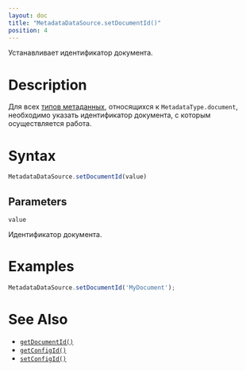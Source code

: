 ```yaml
---
layout: doc
title: "MetadataDataSource.setDocumentId()"
position: 4
---
```


Устанавливает идентификатор документа.

# Description

Для всех [типов метаданных](../MetadataType/), относящихся к `MetadataType.document`, необходимо
указать идентификатор документа, с которым осуществляется работа.

# Syntax

```js
MetadataDataSource.setDocumentId(value)
```

## Parameters

`value`

Идентификатор документа.

# Examples

```js
MetadataDataSource.setDocumentId('MyDocument');
```

# See Also

* [`getDocumentId()`](../MetadataDataSource.getDocumentId/)
* [`getConfigId()`](../MetadataDataSource.getConfigId/)
* [`setConfigId()`](../MetadataDataSource.setConfigId/)
